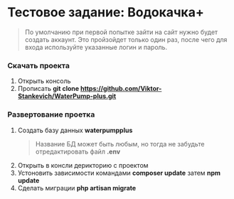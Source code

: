 # Тестовое задание: Водокачка+
> По умолчанию при первой попытке зайти на сайт нужно будет создать аккаунт.
Это пройзойдет только один раз, после чего для входа используйте указанные логин и пароль.
### Скачать проекта
1. Открыть консоль
2. Прописать  **git clone https://github.com/Viktor-Stankevich/WaterPump-plus.git**

### Развертование проетка
1. Создать базу данных **waterpumpplus**
    > Название БД может быть любым, но тогда не забудьте отредактировать файл **.env**
1. Открыть в консли дерикторию с проектом
2. Устоновить зависимости командами **composer update** затем **npm update**
3. Сделать миграции **php artisan migrate**

